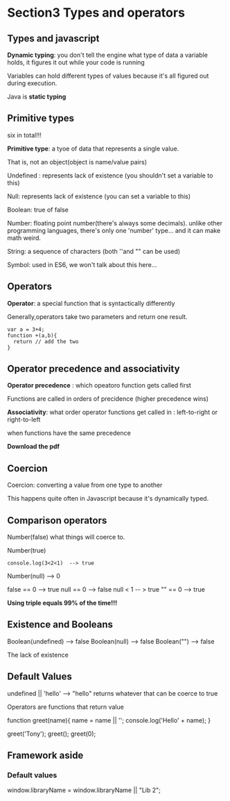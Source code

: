 # Section3 Types and operators

## Types and javascript


**Dynamic typing**: you don't tell the engine what type of data a variable holds, it figures it out while your code is running

Variables can hold different types of values because it's all figured out during execution.

Java is **static typing**



## Primitive types


six in total!!!

**Primitive type**: a tyoe of data that represents a single value.

That is, not an object(object is name/value pairs)

Undefined : represents lack of existence (you shouldn't set a variable to this)

Null: represents lack of existence (you can set a variable to this)

Boolean: true of false

Number: floating point number(there's always some decimals). unlike other programming languages, there's only one 'number' type... and it can make math weird.

String: a sequence of characters (both ''and "" can be used)

Symbol: used in ES6, we won't talk about this here...




## Operators

**Operator**: a special function that is syntactically differently

Generally,operators take two parameters and return one result.

```
var a = 3+4;
function +(a,b){
  return // add the two
}
```



## Operator precedence and associativity


**Operator precedence** : which opeatoro function gets called first

Functions are called in orders of precidence (higher precedence wins)

**Associativity**: what order operator functions get called in : left-to-right or right-to-left

when functions have the same precedence

**Download the pdf**




## Coercion

Coercion: converting a value from one type to another

This happens quite often in Javascript because it's dynamically typed.



## Comparison operators


Number(false)  what things will coerce to.

Number(true) 

```
console.log(3<2<1)  --> true
```

Number(null) --> 0


false == 0  --> true
null == 0  --> false
null < 1 -- > true
"" == 0  --> true

**Using triple equals 99% of the time!!!**


## Existence and Booleans

Boolean(undefined) --> false
Boolean(null)  --> false
Boolean("") --> false

The lack of existence




## Default Values

undefined || 'hello'  --> "hello"      returns whatever that can be coerce to true

Operators are functions that return value

function greet(name){
  name = name || '<Your name here>';
  console.log('Hello' + name);
}

greet('Tony');
greet();
greet(0);



## Framework aside


### Default values


window.libraryName = window.libraryName || "Lib 2";


